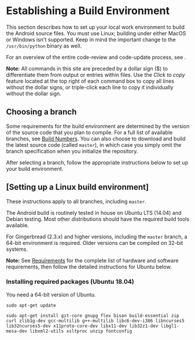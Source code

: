 Establishing a Build Environment
================================


This section describes how to set up your local work environment to
build the Android source files. You must use Linux; building under
either MacOS or Windows isn\'t supported. Keep in mind the important
change to the `/usr/bin/python` binary as
well.

For an overview of the entire code-review and code-update process, see
[](https://source.android.com/setup/contribute/life-of-a-patch).

**Note:** All commands in this site are preceded by a dollar sign (\$)
to differentiate them from output or entries within files. Use the
*Click to copy* feature located at the top right of each command box to
copy all lines without the dollar signs, or triple-click each line to
copy it individually without the dollar sign.

Choosing a branch
-------------------------------------------------------------------

Some requirements for the build environment are determined by the
version of the source code that you plan to compile. For a full list of
available branches, see [Build
Numbers](https://source.android.com/setup/start/build-numbers). You can
also choose to download and build the latest source code (called
`master`), in which case you simply omit the
branch specification when you initialize the repository.

After selecting a branch, follow the appropriate instructions below to
set up your build environment.

[Setting up a Linux build environment]
--------------------------------------------------------------------------------------

These instructions apply to all branches, including
`master`.

The Android build is routinely tested in house on Ubuntu LTS (14.04) and
Debian testing. Most other distributions should have the required build
tools available.

For Gingerbread (2.3.x) and higher versions, including the
`master` branch, a 64-bit environment is
required. Older versions can be compiled on 32-bit systems.

**Note:** See
[Requirements](https://source.android.com/setup/build/requirements) for
the complete list of hardware and software requirements, then follow the
detailed instructions for Ubuntu below.

### Installing required packages (Ubuntu 18.04)

You need a 64-bit version of Ubuntu.


```
sudo apt-get update

sudo apt-get install git-core gnupg flex bison build-essential zip curl zlib1g-dev gcc-multilib g++-multilib libc6-dev-i386 libncurses5 lib32ncurses5-dev x11proto-core-dev libx11-dev lib32z1-dev libgl1-mesa-dev libxml2-utils xsltproc unzip fontconfig
```

